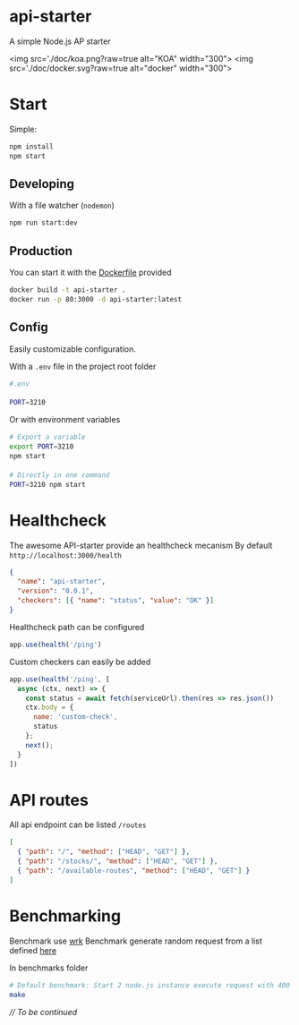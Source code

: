 # api-starter

A simple Node.js AP starter

<img src='./doc/koa.png?raw=true alt="KOA" width="300">
<img src='./doc/docker.svg?raw=true alt="docker" width="300">

# Start

Simple:

```bash
npm install
npm start
```

## Developing

With a file watcher (`nodemon`)

```bash
npm run start:dev
```

## Production

You can start it with the [Dockerfile](https://github.com/kepennar/api-starter/blob/master/Dockerfile)
provided

```bash
docker build -t api-starter .
docker run -p 80:3000 -d api-starter:latest
```

## Config

Easily customizable configuration.

With a `.env` file in the project root folder

```bash
#.env

PORT=3210
```

Or with environment variables

```bash
# Export a variable
export PORT=3210
npm start

# Directly in one command
PORT=3210 npm start
```

# Healthcheck

The awesome API-starter provide an healthcheck mecanism By default
`http://localhost:3000/health`

```json
{
  "name": "api-starter",
  "version": "0.0.1",
  "checkers": [{ "name": "status", "value": "OK" }]
}
```

Healthcheck path can be configured

```javascript
app.use(health('/ping')
```

Custom checkers can easily be added

```javascript
app.use(health('/ping', [
  async (ctx, next) => {
    const status = await fetch(serviceUrl).then(res => res.json())
    ctx.body = {
      name: 'custom-check',
      status
    };
    next();
  }
])
```

# API routes

All api endpoint can be listed `/routes`

```json
[
  { "path": "/", "method": ["HEAD", "GET"] },
  { "path": "/stocks/", "method": ["HEAD", "GET"] },
  { "path": "/available-routes", "method": ["HEAD", "GET"] }
]
```

# Benchmarking

Benchmark use [wrk](https://github.com/wg/wrk) Benchmark generate random request
from a list defined
[here](https://github.com/kepennar/api-starter/blob/master/benchmark/script.lua#L2)

In benchmarks folder
```bash
# Default benchmark: Start 2 node.js instance execute request with 400 connections on 12 threads during various duration
make

```

_// To be continued_
